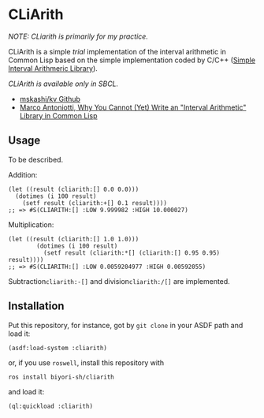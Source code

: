 # CLiArith
_NOTE: CLiarith is primarily for my practice._

CLiArith is a simple _trial_ implementation of the interval arithmetic in Common Lisp based on the simple implementation coded by C/C++ ([Simple Interval Arithmeric Library](http://verifiedby.me/kv/simple/index-e.html)).

_CLiArith is available only in SBCL._

- [mskashi/kv Github](https://github.com/mskashi/kv)
- [Marco Antoniotti, Why You Cannot (Yet) Write an "Interval Arithmetic" Library in Common Lisp](https://arxiv.org/abs/2003.03831)


## Usage
To be described.

Addition:
```Lisp
(let ((result (cliarith:[] 0.0 0.0)))
  (dotimes (i 100 result)
    (setf result (cliarith:+[] 0.1 result))))
;; => #S(CLIARITH:[] :LOW 9.999982 :HIGH 10.000027)
```

Multiplication:
```Lisp
(let ((result (cliarith:[] 1.0 1.0)))
        (dotimes (i 100 result)
          (setf result (cliarith:*[] (cliarith:[] 0.95 0.95)  result))))
;; => #S(CLIARITH:[] :LOW 0.0059204977 :HIGH 0.00592055)
```

Subtraction`cliarith:-[]` and division`cliarith:/[]` are implemented.


## Installation
Put this repository, for instance, got by `git clone` in your ASDF path and load it:
```
(asdf:load-system :cliarith)
```
or, if you use `roswell`, install this repository with
```
ros install biyori-sh/cliarith
```
and load it:
```
(ql:quickload :cliarith)
```
